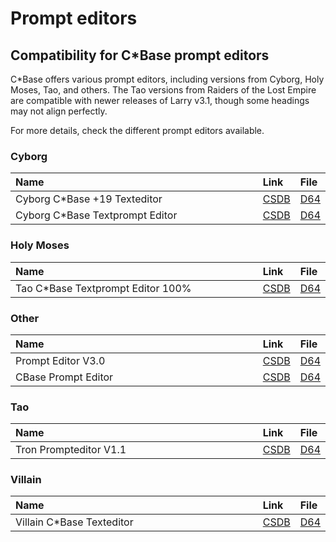 <style>
    table th:first-of-type {
        width: 100%;
    }
    table th:nth-of-type(2) {
        width: 100%;
    }
    table th:nth-of-type(3) {
        width: 100%;
    }
    table th:nth-of-type(4) {
        width: 100%;
    }
</style>

# Prompt editors

## Compatibility for C\*Base prompt editors
C\*Base offers various prompt editors, including versions from Cyborg, Holy Moses, Tao, and others. The Tao versions from Raiders of the Lost Empire are compatible with newer releases of Larry v3.1, though some headings may not align perfectly.

For more details, check the different prompt editors available.

### Cyborg
| Name                             | Link                                       | File                                        |
| :------------------------------- | :----------------------------------------- | :------------------------------------------ |
| Cyborg C\*Base +19 Texteditor    | [CSDB](https://csdb.dk/release/?id=179726) | [D64](prompt-editors/cyborg/cybtext+19.d64) |
| Cyborg C\*Base Textprompt Editor | [CSDB](https://csdb.dk/release/?id=168164) | [D64](prompt-editors/cyborg/CYBTEXT.D64)    |

### Holy Moses
| Name                               | Link                                       | File                                        |
| :--------------------------------- | :----------------------------------------- | :------------------------------------------ |
| Tao C\*Base Textprompt Editor 100% | [CSDB](https://csdb.dk/release/?id=191017) | [D64](prompt-editors/holy-moses/textao.D64) |

### Other
| Name                | Link                                       | File                                            |
| :------------------ | :----------------------------------------- | :---------------------------------------------- |
| Prompt Editor V3.0  | [CSDB](https://csdb.dk/release/?id=231398) | [D64](prompt-editors/other/Prompt_Editor_3.d64) |
| CBase Prompt Editor | [CSDB](https://csdb.dk/release/?id=244295) | [D64](prompt-editors/other/Promptedit_onsl.d64) |

### Tao
| Name                   | Link                                       | File                                           |
| :--------------------- | :----------------------------------------- | :--------------------------------------------- |
| Tron Prompteditor V1.1 | [CSDB](https://csdb.dk/release/?id=215379) | [D64](prompt-editors/tao/Prompteditor_1.1.d64) |

### Villain
| Name                       | Link                                       | File                                      |
| :------------------------- | :----------------------------------------- | :---------------------------------------- |
| Villain C\*Base Texteditor | [CSDB](https://csdb.dk/release/?id=178409) | [D64](prompt-editors/villain/textvil.d64) |



